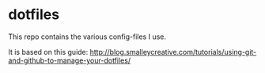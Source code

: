 dotfiles
========

This repo contains the various config-files I use.

It is based on this guide:
http://blog.smalleycreative.com/tutorials/using-git-and-github-to-manage-your-dotfiles/
